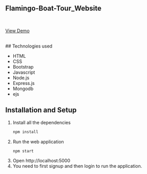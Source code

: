## Flamingo-Boat-Tour_Website

<br>

[View Demo](https://flamingo-boat-tour.onrender.com/)

<br>
## Technologies used

- HTML
- CSS
- Bootstrap
- Javascript
- Node.js
- Express.js
- Mongodb
- ejs


## Installation and Setup

1. Install all the dependencies
   ```sh
   npm install
   ```
2. Run the web application
   ```sh
   npm start
   ```
4. Open http://localhost:5000
5. You need to first signup and then login to run the application.
